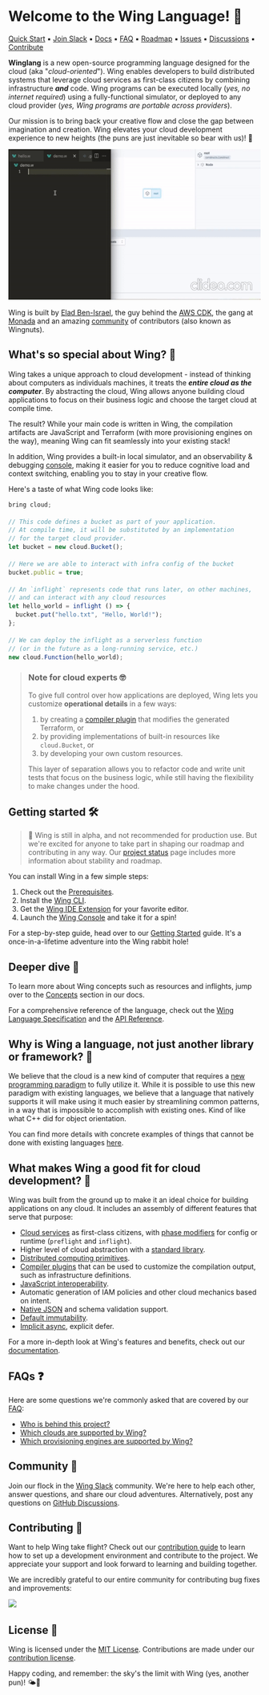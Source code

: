 # Welcome to the Wing Language! :wave:

<p align="left">
  <a href="https://docs.winglang.io/getting-started">Quick Start</a>
  ▪︎
  <a href="http://t.winglang.io/slack">Join Slack</a>
  ▪︎
  <a href="https://docs.winglang.io">Docs</a>
  ▪︎
  <a href="https://docs.winglang.io/category/faq">FAQ</a>
  ▪︎
  <a href="https://docs.winglang.io/status#roadmap">Roadmap</a>
  ▪︎
  <a href="https://github.com/winglang/wing/issues">Issues</a>
  ▪︎
  <a href="https://github.com/winglang/wing/discussions">Discussions</a>
  ▪︎
  <a href="https://docs.winglang.io/contributors/">Contribute</a>
</p>

**Winglang** is a new open-source programming language designed for the cloud (aka "*cloud-oriented*"). Wing enables developers to build distributed systems that leverage cloud services as first-class citizens by combining infrastructure ***and*** code.
Wing programs can be executed locally (*yes, no internet required*) using a fully-functional simulator, or deployed to any cloud provider (*yes, Wing programs are portable across providers*).

Our mission is to bring back your creative flow and close the gap between imagination and creation. Wing elevates your cloud development experience to new heights (the puns are just inevitable so bear with us)! 🚀

<a href="https://youtu.be/vHy1TM2JzUQ" target="_blank" align="left">
    <img src="./logo/demo.gif" alt="Wing Demo" height="300px">
</a>

Wing is built by [Elad Ben-Israel](https://github.com/eladb), the guy behind the [AWS CDK](https://github.com/aws/aws-cdk), the gang at [Monada](https://monada.co) and an amazing [community](https://t.winglang.io/slack) of contributors (also known as Wingnuts).

## What's so special about Wing? 🤔

Wing takes a unique approach to cloud development - instead of thinking about computers as individuals machines, it treats the ***entire cloud as the computer***.
By abstracting the cloud, Wing allows anyone building cloud applications to focus on their business logic and choose the target cloud at compile time.

The result? While your main code is written in Wing, the compilation artifacts are JavaScript and Terraform (with more provisioning engines on the way), meaning Wing can fit seamlessly into your existing stack!

In addition, Wing provides a built-in local simulator, and an observability & debugging [console](https://docs.winglang.io/getting-started/console), making it easier for you to reduce cognitive load and context switching, enabling you to stay in your creative flow.

Here's a taste of what Wing code looks like:

```js
bring cloud;

// This code defines a bucket as part of your application.
// At compile time, it will be substituted by an implementation
// for the target cloud provider.
let bucket = new cloud.Bucket();

// Here we are able to interact with infra config of the bucket
bucket.public = true;

// An `inflight` represents code that runs later, on other machines,
// and can interact with any cloud resources
let hello_world = inflight () => {
  bucket.put("hello.txt", "Hello, World!");
};

// We can deploy the inflight as a serverless function
// (or in the future as a long-running service, etc.)
new cloud.Function(hello_world);
```

> ### Note for cloud experts 🤓
>
> To give full control over how applications are deployed, Wing lets you customize **operational details** in a few ways:
>
> 1. by creating a [compiler plugin](https://docs.winglang.io/reference/compiler-plugins) that modifies the generated Terraform, or 
> 2. by providing implementations of built-in resources like `cloud.Bucket`, or
> 3. by developing your own custom resources.
>
> This layer of separation allows you to refactor code and write unit tests that focus on the business logic, while still having the flexibility to make changes under the hood.

## Getting started 🛠️

> 🚧 Wing is still in alpha, and not recommended for production use. But we're excited for anyone to take part in shaping our 
> roadmap and contributing in any way. Our [project status](https://docs.winglang.io/status) page includes more information about 
> stability and roadmap.

You can install Wing in a few simple steps:

1. Check out the [Prerequisites](https://docs.winglang.io/getting-started/installation#prerequisites).
2. Install the [Wing CLI](https://docs.winglang.io/getting-started/installation#wing-cli).
3. Get the [Wing IDE Extension](https://docs.winglang.io/getting-started/installation#wing-ide-extension) for your favorite editor.
4. Launch the [Wing Console](https://docs.winglang.io/getting-started/installation#wing-console) and take it for a spin!

For a step-by-step guide, head over to our [Getting Started](https://docs.winglang.io/getting-started) guide.
It's a once-in-a-lifetime adventure into the Wing rabbit hole!

## Deeper dive 🤿

To learn more about Wing concepts such as resources and inflights, jump over to the [Concepts](https://docs.winglang.io/category/concepts) section in our docs.

For a comprehensive reference of the language, check out the [Wing Language Specification](https://docs.winglang.io/reference/spec) and the [API Reference](https://docs.winglang.io/reference/sdk).

## Why is Wing a language, not just another library or framework? 🤔

We believe that the cloud is a new kind of computer that requires a [new programming paradigm](https://docs.winglang.io/#what-is-a-cloud-oriented-language) to fully utilize it.
While it is possible to use this new paradigm with existing languages, we believe that a language that natively supports it will make using it much easier by streamlining common patterns, in a way that is impossible to accomplish with existing ones. Kind of like what C++ did for object orientation.

You can find more details with concrete examples of things that cannot be done with existing languages [here](https://docs.winglang.io/faq/why-a-language).

## What makes Wing a good fit for cloud development? 🌟

Wing was built from the ground up to make it an ideal choice for building applications on any cloud.
It includes an assembly of different features that serve that purpose:

* [Cloud services](https://docs.winglang.io/concepts/resources) as first-class citizens, with [phase modifiers](https://docs.winglang.io/reference/spec#13-phase-modifiers) for config or runtime (`preflight` and `inflight`).
* Higher level of cloud abstraction with a [standard library](https://docs.winglang.io/reference/wingsdk-spec).
* [Distributed computing primitives](https://docs.winglang.io/concepts/inflights).
* [Compiler plugins](https://docs.winglang.io/reference/compiler-plugins) that can be used to customize the compilation output, such as infrastructure definitions.
* [JavaScript interoperability](https://docs.winglang.io/reference/spec#5-interoperability).
* Automatic generation of IAM policies and other cloud mechanics based on intent.
* [Native JSON](https://docs.winglang.io/reference/spec#114-json-type) and schema validation support.
* [Default immutability](https://docs.winglang.io/blog/2023/02/02/good-cognitive-friction#immutable-by-default).
* [Implicit async](https://docs.winglang.io/reference/spec#113-asynchronous-model), explicit defer.

For a more in-depth look at Wing's features and benefits, check out our [documentation](https://docs.winglang.io/).

## FAQs ❓

Here are some questions we're commonly asked that are covered by our [FAQ](https://docs.winglang.io/faq):

* [Who is behind this project?](https://docs.winglang.io/faq/who-is-behind-wing)
* [Which clouds are supported by Wing?](https://docs.winglang.io/faq/supported-clouds)
* [Which provisioning engines are supported by Wing?](https://docs.winglang.io/faq/supported-provisioning-engines)

## Community 💬

Join our flock in the [Wing Slack](https://t.winglang.io/slack) community.
We're here to help each other, answer questions, and share our cloud adventures.
Alternatively, post any questions on [GitHub Discussions](https://github.com/winglang/wing/discussions).

## Contributing 🤝

Want to help Wing take flight?
Check out our [contribution guide](https://github.com/winglang/wing/blob/main/CONTRIBUTING.md) to learn how to set up a development environment and contribute to the project.
We appreciate your support and look forward to learning and building together.

We are incredibly grateful to our entire community for contributing bug fixes and improvements:

<a href="https://github.com/winglang/wing/graphs/contributors">
  <img src="https://contrib.rocks/image?repo=winglang/wing" />
</a>

## License 📜

Wing is licensed under the  [MIT License](./LICENSE.md).
Contributions are made under our [contribution license](https://docs.winglang.io/terms-and-policies/contribution-license.html).

Happy coding, and remember: the sky's the limit with Wing (yes, another pun)! 🌤️🚀

[wing slack]: https://t.winglang.io/slack
